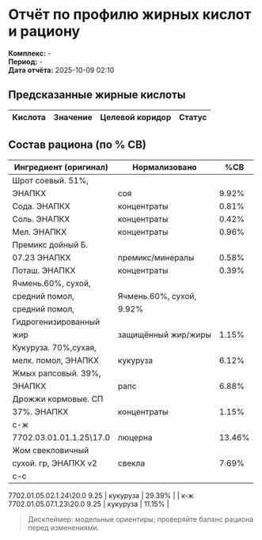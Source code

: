 # Отчёт по профилю жирных кислот и рациону

**Комплекс:** -  
**Период:** -  
**Дата отчёта:** 2025-10-09 02:10  


## Предсказанные жирные кислоты

| Кислота | Значение | Целевой коридор | Статус |
|---|---:|:---:|:---:|

## Состав рациона (по % СВ)

| Ингредиент (оригинал) | Нормализовано | %СВ |
|---|---|---|
| Шрот соевый. 51%,
ЭНАПКХ | соя | 9.92% |
| Сода. ЭНАПКХ | концентраты | 0.81% |
| Соль. ЭНАПКХ | концентраты | 0.42% |
| Мел. ЭНАПКХ | концентраты | 0.96% |
| Премикс дойный Б.
07.23 ЭНАПКХ | премикс/минералы | 0.58% |
| Поташ. ЭНАПКХ | концентраты | 0.39% |
| Ячмень.60%, сухой,
средний помол, | Ячмень.60%, сухой,
средний помол, | 9.92% |
| Гидрогенизированный
жир | защищённый жир/жиры | 1.15% |
| Кукуруза. 70%,сухая,
мелк. помол, ЭНАПКХ | кукуруза | 6.12% |
| Жмых рапсовый. 39%,
ЭНАПКХ | рапс | 6.88% |
| Дрожжи кормовые. СП
37%. ЭНАПКХ | концентраты | 1.15% |
| с-ж
7702.03.01.01.1.25\17.0 | люцерна | 13.46% |
| Жом свекловичный
сухой. гр, ЭНАПКХ v2 | свекла | 7.69% |
| с-с
7702.01.05.02.1.24\20.0
9.25 | кукуруза | 29.39% |
| к-ж
7702.01.05.07.1.23\20.0
9.25 | кукуруза | 11.15% |

> Дисклеймер: модельные ориентиры; проверяйте баланс рациона перед изменениями.
